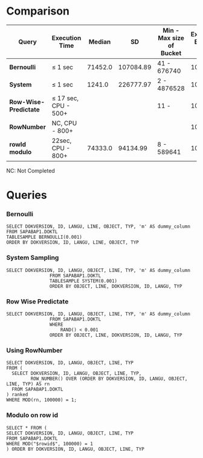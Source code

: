 # Comparison


| **Query** | **Execution Time** | **Median** | **SD** | **Min - Max size of Bucket** | **Expected Bucket size** | **Time Execution** | **Distribution** |
| --- | --- | --- | --- | --- | --- | --- | --- |
| **Bernoulli** | ≤ 1 sec | 71452.0 | 107084.89 | 41 - 676740 | 100K | ✅ Fast | ❌ Bad  |
| **System** | ≤ 1 sec | 1241.0 | 226777.97 | 2 - 4876528 | 100K | ✅ Fast | ❌ Bad  |
| **Row-Wise-Predictate** | ≤ 17 sec, CPU - 500+ |  |  | 11 - | 100K | ❌ Slow | ❌ Bad  |
| **RowNumber** | NC, CPU - 800+ |  |  |  | 100K | ❌ Very very slow | ✅ Deterministic |
| **rowId modulo** | 22sec, CPU - 800+ | 74333.0 | 94134.99 | 8 - 589641  | 100K | ❌ slow | ❌ Bad  |


NC: Not Completed

# Queries
### Bernoulli
```
SELECT DOKVERSION, ID, LANGU, LINE, OBJECT, TYP, 'm' AS dummy_column
FROM SAPABAP1.DOKTL
TABLESAMPLE BERNOULLI(0.001)
ORDER BY DOKVERSION, ID, LANGU, LINE, OBJECT, TYP
```

### System Sampling
```
SELECT DOKVERSION, ID, LANGU, OBJECT, LINE, TYP, 'm' AS dummy_column
                FROM SAPABAP1.DOKTL
                TABLESAMPLE SYSTEM(0.001)
                ORDER BY OBJECT, LINE, DOKVERSION, ID, LANGU, TYP
```

### Row Wise Predictate
```
SELECT DOKVERSION, ID, LANGU, OBJECT, LINE, TYP, 'm' AS dummy_column
                FROM SAPABAP1.DOKTL
                WHERE
                    RAND() < 0.001
                ORDER BY OBJECT, LINE, DOKVERSION, ID, LANGU, TYP
```

### Using RowNumber
```
SELECT DOKVERSION, ID, LANGU, OBJECT, LINE, TYP
FROM (
  SELECT DOKVERSION, ID, LANGU, OBJECT, LINE, TYP,
         ROW_NUMBER() OVER (ORDER BY DOKVERSION, ID, LANGU, OBJECT, LINE, TYP) AS rn
  FROM SAPABAP1.DOKTL
) ranked
WHERE MOD(rn, 100000) = 1;
```

### Modulo on row id
```
SELECT * FROM (
SELECT DOKVERSION, ID, LANGU, OBJECT, LINE, TYP
FROM SAPABAP1.DOKTL
WHERE MOD("$rowid$", 100000) = 1
) ORDER BY DOKVERSION, ID, LANGU, OBJECT, LINE, TYP

```

